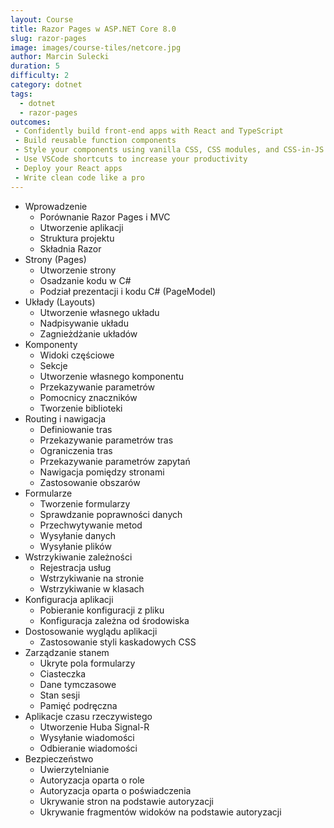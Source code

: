 ```yaml
---
layout: Course
title: Razor Pages w ASP.NET Core 8.0
slug: razor-pages
image: images/course-tiles/netcore.jpg
author: Marcin Sulecki
duration: 5
difficulty: 2
category: dotnet
tags:
  - dotnet
  - razor-pages
outcomes:
 - Confidently build front-end apps with React and TypeScript
 - Build reusable function components
 - Style your components using vanilla CSS, CSS modules, and CSS-in-JS
 - Use VSCode shortcuts to increase your productivity
 - Deploy your React apps
 - Write clean code like a pro
---
```



* Wprowadzenie
	* Porównanie Razor Pages i MVC
	* Utworzenie aplikacji
	* Struktura projektu
	* Składnia Razor
* Strony (Pages)
	* Utworzenie strony
	* Osadzanie kodu w C#
	* Podział prezentacji i kodu C# (PageModel)
* Układy (Layouts)
	* Utworzenie własnego układu
	* Nadpisywanie układu
	* Zagnieżdżanie układów	
* Komponenty 
	* Widoki częściowe
	* Sekcje
	* Utworzenie własnego komponentu
	* Przekazywanie parametrów
	* Pomocnicy znaczników
	* Tworzenie biblioteki 
* Routing i nawigacja
	* Definiowanie tras
	* Przekazywanie parametrów tras
	* Ograniczenia tras
	* Przekazywanie parametrów zapytań
	* Nawigacja pomiędzy stronami
	* Zastosowanie obszarów
* Formularze
	* Tworzenie formularzy
	* Sprawdzanie poprawności danych
	* Przechwytywanie metod
	* Wysyłanie danych
	* Wysyłanie plików
* Wstrzykiwanie zależności
	* Rejestracja usług
	* Wstrzykiwanie na stronie 
	* Wstrzykiwanie w klasach
* Konfiguracja aplikacji
	* Pobieranie konfiguracji z pliku
	* Konfiguracja zależna od środowiska
* Dostosowanie wyglądu aplikacji
	* Zastosowanie styli kaskadowych CSS
* Zarządzanie stanem
	* Ukryte pola formularzy
	* Ciasteczka
	* Dane tymczasowe
	* Stan sesji
	* Pamięć podręczna
* Aplikacje czasu rzeczywistego
	* Utworzenie Huba Signal-R
	* Wysyłanie wiadomości
	* Odbieranie wiadomości
* Bezpieczeństwo
	* Uwierzytelnianie
	* Autoryzacja oparta o role
 	* Autoryzacja oparta o poświadczenia
 	* Ukrywanie stron na podstawie autoryzacji
 	* Ukrywanie fragmentów widoków na podstawie autoryzacji
